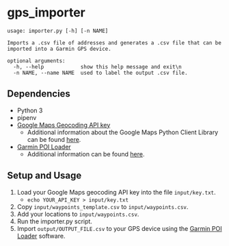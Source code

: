 # gps_importer
```
usage: importer.py [-h] [-n NAME]

Imports a .csv file of addresses and generates a .csv file that can be
imported into a Garmin GPS device.

optional arguments:
  -h, --help            show this help message and exit\n
  -n NAME, --name NAME  used to label the output .csv file.
```

## Dependencies
* Python 3
* pipenv
* [Google Maps Geocoding API key](https://developers.google.com/maps/documentation/geocoding/start)
  - Additional information about the Google Maps Python Client Library can be found [here](https://github.com/googlemaps/google-maps-services-python).
* [Garmin POI Loader](https://www.garmin.com/us/maps/poiloader)
  - Additional information can be found [here](http://www8.garmin.com/products/poiloader/creating_custom_poi_files.jsp).

## Setup and Usage
1. Load your Google Maps geocoding API key into the file `input/key.txt`.
    - `echo YOUR_API_KEY > input/key.txt`
2. Copy `input/waypoints_template.csv` to `input/waypoints.csv`.
3. Add your locations to `input/waypoints.csv`.
4. Run the importer.py script.
5. Import `output/OUTPUT_FILE.csv` to your GPS device using the [Garmin POI Loader](https://www.garmin.com/us/maps/poiloader) software.
